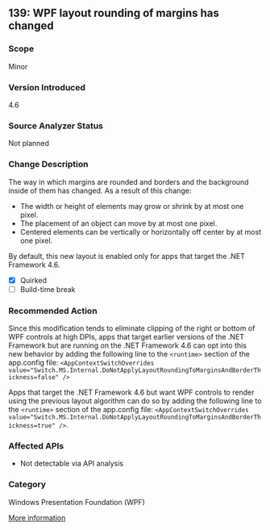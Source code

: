 ## 139: WPF layout rounding of margins has changed 

### Scope
Minor

### Version Introduced
4.6

### Source Analyzer Status
Not planned

### Change Description
The way in which margins are rounded and borders and the background inside of them has changed. As a result of this change: 

- The width or height of elements may grow or shrink by at most one pixel. 
- The placement of an object can move by at most one pixel. 
- Centered elements can be vertically or horizontally off center by at most one pixel. 

By default, this new layout is enabled only for apps that target the .NET Framework 4.6. 

- [x] Quirked
- [ ] Build-time break

### Recommended Action
Since this modification tends to eliminate clipping of the right or bottom of WPF controls at high DPIs, apps that target earlier versions of the .NET Framework but are running on the .NET Framework 4.6 can opt into this new behavior by adding the following line to the `<runtime>` section of the app.config file: `<AppContextSwitchOverrides value="Switch.MS.Internal.DoNotApplyLayoutRoundingToMarginsAndBorderThickness=false" />`

Apps that target the .NET Framework 4.6 but want WPF controls to render using the previous layout algorithm can do so by adding the following line to the `<runtime>` section of the app.config file: `<AppContextSwitchOverrides value="Switch.MS.Internal.DoNotApplyLayoutRoundingToMarginsAndBorderThickness=true" />`.

### Affected APIs
* Not detectable via API analysis

### Category
Windows Presentation Foundation (WPF)

[More information](https://msdn.microsoft.com/en-us/library/mt298997(v=vs.110).aspx)
